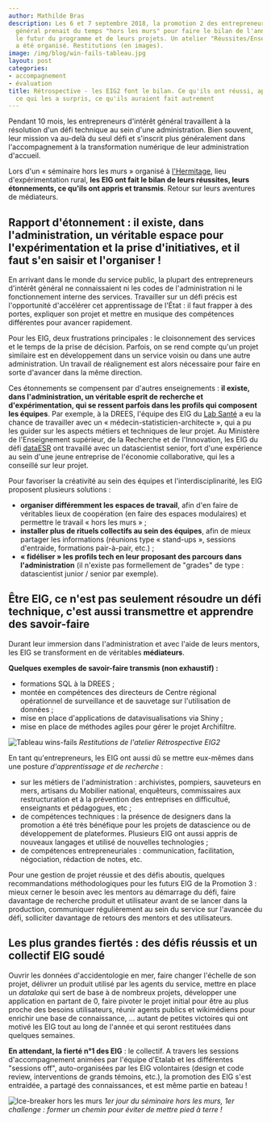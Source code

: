 ```yaml
---
author: Mathilde Bras
description: Les 6 et 7 septembre 2018, la promotion 2 des entrepreneurs d'intérêt
  général prenait du temps "hors les murs" pour faire le bilan de l'année et imaginer
  le futur du programme et de leurs projets. Un atelier "Réussites/Enseignements"
  a été organisé. Restitutions (en images).
image: /img/blog/win-fails-tableau.jpg
layout: post
categories:
- accompagnement
- évaluation
title: Rétrospective - les EIG2 font le bilan. Ce qu'ils ont réussi, appris, transmis,
  ce qui les a surpris, ce qu'ils auraient fait autrement
---
```


Pendant 10 mois, les entrepreneurs d'intérêt général travaillent à la
résolution d'un défi technique au sein d'une administration. Bien
souvent, leur mission va au-delà du seul défi et s'inscrit plus
généralement dans l'accompagnement à la transformation numérique de
leur administration d'accueil.

Lors d'un « séminaire hors les murs » organisé à
[l'Hermitage](https://www.hermitagelelab.com/), lieu d'expérimentation
rural, **les EIG ont fait le bilan de leurs réussites, leurs
étonnements, ce qu'ils ont appris et transmis**. Retour sur leurs
aventures de médiateurs.

## Rapport d'étonnement : il existe, dans l'administration, un véritable espace pour l'expérimentation et la prise d'initiatives, et il faut s'en saisir et l'organiser !

En arrivant dans le monde du service public, la plupart des
entrepreneurs d'intérêt général ne connaissaient ni les codes de
l'administration ni le fonctionnement interne des services. Travailler
sur un défi précis est l'opportunité d'accélérer cet apprentissage de
l'État : il faut frapper à des portes, expliquer son projet et mettre
en musique des compétences différentes pour avancer rapidement.

Pour les EIG, deux frustrations principales : le cloisonnement des
services et le temps de la prise de décision. Parfois, on se rend
compte qu'un projet similaire est en développement dans un service
voisin ou dans une autre administration. Un travail de réalignement
est alors nécessaire pour faire en sorte d'avancer dans la même
direction.

Ces étonnements se compensent par d'autres enseignements : **il
existe, dans l'administration, un véritable esprit de recherche et
d'expérimentation, qui se ressent parfois dans les profils qui
composent les équipes**. Par exemple, à la DREES, l'équipe des EIG du
[Lab Santé](/defis/2018/labsante.html) a eu la chance de travailler
avec un « médecin-statisticien-architecte », qui a pu les guider sur
les aspects métiers et techniques de leur projet. Au Ministère de
l'Enseignement supérieur, de la Recherche et de l'Innovation, les EIG
du défi [dataESR](/defis/2018/dataesr.html) ont travaillé avec un
datascientist senior, fort d'une expérience au sein d'une jeune
entreprise de l'économie collaborative, qui les a conseillé sur leur
projet.

Pour favoriser la créativité au sein des équipes et
l'interdisciplinarité, les EIG proposent plusieurs solutions :

* **organiser différemment les espaces de travail**, afin d'en faire
  de véritables lieux de coopération (en faire des espaces modulaires)
  et permettre le travail « hors les murs » ;
* **installer plus de rituels collectifs au sein des équipes**, afin
  de mieux partager les informations (réunions type « stand-ups »,
  sessions d'entraide, formations pair-à-pair, etc.) ;
* **« fidéliser » les profils tech en leur proposant des parcours dans
  l'administration** (il n'existe pas formellement de "grades" de
  type : datascientist junior / senior par exemple).

## Être EIG, ce n'est pas seulement résoudre un défi technique, c'est aussi transmettre et apprendre des savoir-faire

Durant leur immersion dans l'administration et avec l'aide de leurs
mentors, les EIG se transforment en de véritables **médiateurs**.

**Quelques exemples de savoir-faire transmis (non exhaustif) :**
* formations SQL à la DREES ;
* montée en compétences des directeurs de Centre régional opérationnel de surveillance et de sauvetage sur l'utilisation de données ;
* mise en place d'applications de datavisualisations via Shiny ;
* mise en place de méthodes agiles pour gérer le projet Archifiltre.

![Tableau wins-fails](/img/blog/win-fails-tableau.JPG)
_Restitutions de l'atelier Rétrospective EIG2_

En tant qu'entrepreneurs, les EIG ont aussi dû se mettre eux-mêmes
dans une posture _d'apprentissage et de recherche_ :

* sur les métiers de l'administration : archivistes, pompiers,
  sauveteurs en mers, artisans du Mobilier national, enquêteurs,
  commissaires aux restructuration et à la prévention des entreprises
  en difficultué, enseignants et pédagogues, etc ;
* de compétences techniques : la présence de designers dans la
  promotion a été très bénéfique pour les projets de datascience ou de
  développement de plateformes. Plusieurs EIG ont aussi appris de
  nouveaux langages et utilisé de nouvelles technologies ;
* de compétences entrepreneuriales : communication, facilitation,
  négociation, rédaction de notes, etc.

Pour une gestion de projet réussie et des défis aboutis, quelques
recommandations méthodologiques pour les futurs EIG de la Promotion
3 : mieux cerner le besoin avec les mentors au démarrage du défi,
faire davantage de recherche produit et utilisateur avant de se lancer
dans la production, communiquer régulièrement au sein du service sur
l'avancée du défi, solliciter davantage de retours des mentors et des
utilisateurs.

## Les plus grandes fiertés : des défis réussis et un collectif EIG soudé

Ouvrir les données d'accidentologie en mer, faire changer l'échelle de
son projet, délivrer un produit utilisé par les agents du service,
mettre en place un _datalake_ qui sert de base à de nombreux projets,
développer une application en partant de 0, faire pivoter le projet
initial pour être au plus proche des besoins utilisateurs, réunir
agents publics et wikimédiens pour enrichir une base de connaissance,
... autant de petites victoires qui ont motivé les EIG tout au long de
l'année et qui seront restituées dans quelques semaines.

**En attendant, la fierté n°1 des EIG** : le collectif. A travers les
sessions d'accompagnement animées par l'équipe d'Etalab et les
différentes "sessions off", auto-organisées par les EIG volontaires
(design et code review, interventions de grands témoins, etc.), la
promotion des EIG s'est entraidée, a partagé des connaissances, et est
même partie en bateau !

![Ice-breaker hors les murs](/img/blog/team-building.jpg)
_1er jour du séminaire hors les murs, 1er challenge : former un chemin pour éviter de mettre pied à terre !_
